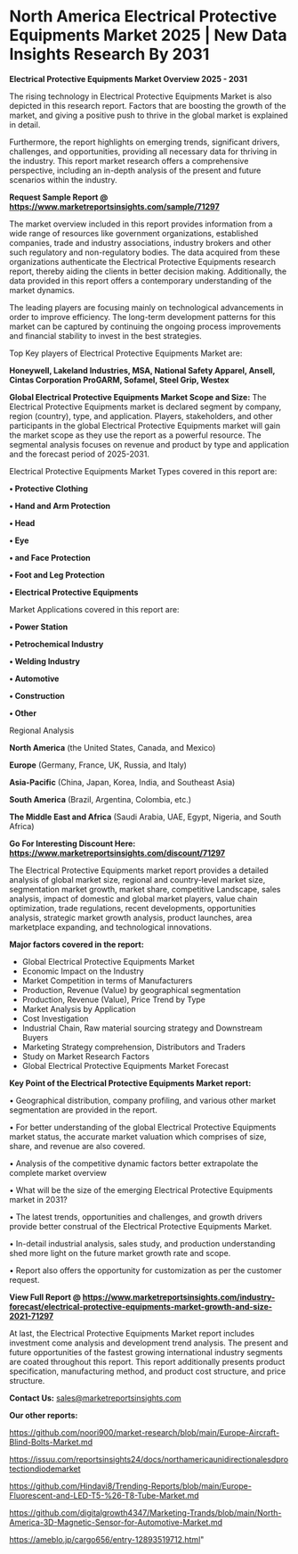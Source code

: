 # North America Electrical Protective Equipments Market 2025 | New Data Insights Research By 2031

<Strong> Electrical Protective Equipments Market Overview 2025 - 2031</strong>

The rising technology in Electrical Protective Equipments Market is also depicted in this research report. Factors that are boosting the growth of the market, and giving a positive push to thrive in the global market is explained in detail.

Furthermore, the report highlights on emerging trends, significant drivers, challenges, and opportunities, providing all necessary data for thriving in the industry. This report market research offers a comprehensive perspective, including an in-depth analysis of the present and future scenarios within the industry.

<strong>Request Sample Report @ <a href=https://www.marketreportsinsights.com/sample/71297>https://www.marketreportsinsights.com/sample/71297</a></strong>

The market overview included in this report provides information from a wide range of resources like government organizations, established companies, trade and industry associations, industry brokers and other such regulatory and non-regulatory bodies. The data acquired from these organizations authenticate the Electrical Protective Equipments research report, thereby aiding the clients in better decision making. Additionally, the data provided in this report offers a contemporary understanding of the market dynamics.

The leading players are focusing mainly on technological advancements in order to improve efficiency. The long-term development patterns for this market can be captured by continuing the ongoing process improvements and financial stability to invest in the best strategies.

Top Key players of Electrical Protective Equipments Market are:

<strong>Honeywell, Lakeland Industries, MSA, National Safety Apparel, Ansell, Cintas Corporation ProGARM, Sofamel, Steel Grip, Westex</strong>

<strong><b>Global Electrical Protective Equipments Market Scope and Size:</b></strong>
The Electrical Protective Equipments market is declared segment by company, region (country), type, and application. Players, stakeholders, and other participants in the global Electrical Protective Equipments market will gain the market scope as they use the report as a powerful resource. The segmental analysis focuses on revenue and product by type and application and the forecast period of 2025-2031.

Electrical Protective Equipments Market Types covered in this report are:

<strong>• Protective Clothing

• Hand and Arm Protection

• Head

• Eye

• and Face Protection

• Foot and Leg Protection

• Electrical Protective Equipments</strong>

Market Applications covered in this report are:

<strong>• Power Station

• Petrochemical Industry

• Welding Industry

• Automotive

• Construction

• Other</strong> 

Regional Analysis

<strong>North America</strong> (the United States, Canada, and Mexico)

<strong>Europe</strong> (Germany, France, UK, Russia, and Italy)

<strong>Asia-Pacific</strong> (China, Japan, Korea, India, and Southeast Asia)

<strong>South America</strong> (Brazil, Argentina, Colombia, etc.)

<strong>The Middle East and Africa</strong> (Saudi Arabia, UAE, Egypt, Nigeria, and South Africa)

<strong>Go For Interesting Discount Here: <a href=https://www.marketreportsinsights.com/discount/71297>https://www.marketreportsinsights.com/discount/71297</a></strong>

The Electrical Protective Equipments market report provides a detailed analysis of global market size, regional and country-level market size, segmentation market growth, market share, competitive Landscape, sales analysis, impact of domestic and global market players, value chain optimization, trade regulations, recent developments, opportunities analysis, strategic market growth analysis, product launches, area marketplace expanding, and technological innovations.

<strong><b>Major factors covered in the report:</b></strong>
<ul>
  <li>Global Electrical Protective Equipments Market </li>
  <li>Economic Impact on the Industry</li>
  <li>Market Competition in terms of Manufacturers</li>
  <li>Production, Revenue (Value) by geographical segmentation</li>
  <li>Production, Revenue (Value), Price Trend by Type</li>
  <li>Market Analysis by Application</li>
  <li>Cost Investigation</li>
  <li>Industrial Chain, Raw material sourcing strategy and Downstream Buyers</li>
  <li>Marketing Strategy comprehension, Distributors and Traders</li>
  <li>Study on Market Research Factors</li>
  <li>Global Electrical Protective Equipments Market Forecast</li>
</ul>

<strong><b>Key Point of the Electrical Protective Equipments Market report:</b></strong>

• Geographical distribution, company profiling, and various other market segmentation are provided in the report.

• For better understanding of the global Electrical Protective Equipments market status, the accurate market valuation which comprises of size, share, and revenue are also covered.

• Analysis of the competitive dynamic factors better extrapolate the complete market overview

• What will be the size of the emerging Electrical Protective Equipments market in 2031?

• The latest trends, opportunities and challenges, and growth drivers provide better construal of the Electrical Protective Equipments Market.

• In-detail industrial analysis, sales study, and production understanding shed more light on the future market growth rate and scope.

• Report also offers the opportunity for customization as per the customer request.

<strong><b>View Full Report @ <a href=https://www.marketreportsinsights.com/industry-forecast/electrical-protective-equipments-market-growth-and-size-2021-71297>https://www.marketreportsinsights.com/industry-forecast/electrical-protective-equipments-market-growth-and-size-2021-71297</a></b></strong>


At last, the Electrical Protective Equipments Market report includes investment come analysis and development trend analysis. The present and future opportunities of the fastest growing international industry segments are coated throughout this report. This report additionally presents product specification, manufacturing method, and product cost structure, and price structure.

<strong>Contact Us:</strong>
sales@marketreportsinsights.com

<strong>Our other reports:</strong>

<a href=https://github.com/noori900/market-research/blob/main/Europe-Aircraft-Blind-Bolts-Market.md>https://github.com/noori900/market-research/blob/main/Europe-Aircraft-Blind-Bolts-Market.md</a>

<a href=https://issuu.com/reportsinsights24/docs/northamericaunidirectionalesdprotectiondiodemarket>https://issuu.com/reportsinsights24/docs/northamericaunidirectionalesdprotectiondiodemarket</a>

<a href=https://github.com/Hindavi8/Trending-Reports/blob/main/Europe-Fluorescent-and-LED-T5-%26-T8-Tube-Market.md>https://github.com/Hindavi8/Trending-Reports/blob/main/Europe-Fluorescent-and-LED-T5-%26-T8-Tube-Market.md</a>

<a href=https://github.com/digitalgrowth4347/Marketing-Trands/blob/main/North-America-3D-Magnetic-Sensor-for-Automotive-Market.md>https://github.com/digitalgrowth4347/Marketing-Trands/blob/main/North-America-3D-Magnetic-Sensor-for-Automotive-Market.md</a>

<a href=https://ameblo.jp/cargo656/entry-12893519712.html>https://ameblo.jp/cargo656/entry-12893519712.html</a>"
